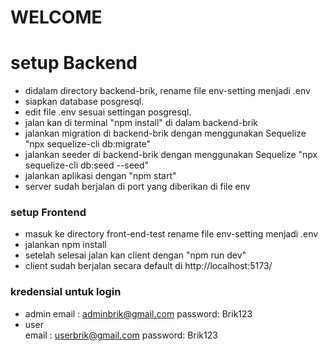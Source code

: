 # WELCOME

# setup Backend

- didalam directory backend-brik, rename file env-setting menjadi .env
- siapkan database posgresql.
- edit file .env sesuai settingan posgresql.
- jalan kan di terminal "npm install" di dalam backend-brik
- jalankan migration di backend-brik dengan menggunakan Sequelize "npx sequelize-cli db:migrate"
- jalankan seeder di backend-brik dengan menggunakan Sequelize "npx sequelize-cli db:seed --seed"
- jalankan aplikasi dengan "npm start"
- server sudah berjalan di port yang diberikan di file env

### setup Frontend

- masuk ke directory front-end-test rename file env-setting menjadi .env
- jalankan npm install
- setelah selesai jalan kan client dengan "npm run dev"
- client sudah berjalan secara default di http://localhost:5173/

### kredensial untuk login

- admin
  email : adminbrik@gmail.com
  password: Brik123
- user  
  email : userbrik@gmail.com
  password: Brik123
